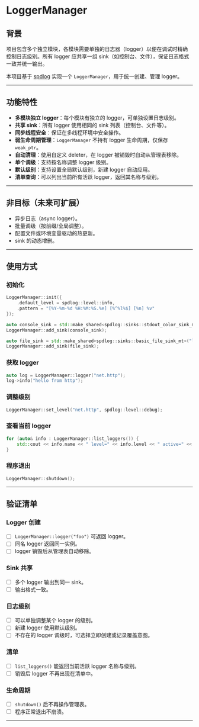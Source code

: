 # LoggerManager

## 背景

项目包含多个独立模块，各模块需要单独的日志器（logger）以便在调试时精确控制日志级别。所有 logger 应共享一组 sink（如控制台、文件），保证日志格式一致并统一输出。

本项目基于 [spdlog](https://github.com/gabime/spdlog) 实现一个 `LoggerManager`，用于统一创建、管理 logger。

---

## 功能特性

* **多模块独立 logger**：每个模块有独立的 logger，可单独设置日志级别。
* **共享 sink**：所有 logger 使用相同的 sink 列表（控制台、文件等）。
* **同步线程安全**：保证在多线程环境中安全操作。
* **弱生命周期管理**：`LoggerManager` 不持有 logger 生命周期，仅保存 `weak_ptr`。
* **自动清理**：使用自定义 deleter，在 logger 被销毁时自动从管理表移除。
* **单个调级**：支持按名称调整 logger 级别。
* **默认级别**：支持设置全局默认级别，新建 logger 自动应用。
* **清单查询**：可以列出当前所有活跃 logger，返回其名称与级别。

---

## 非目标（未来可扩展）

* 异步日志（async logger）。
* 批量调级（按前缀/全局调整）。
* 配置文件或环境变量驱动的热更新。
* sink 的动态增删。

---

## 使用方式

### 初始化

```cpp
LoggerManager::init({
    .default_level = spdlog::level::info,
    .pattern = "[%Y-%m-%d %H:%M:%S.%e] [%^%l%$] [%n] %v"
});

auto console_sink = std::make_shared<spdlog::sinks::stdout_color_sink_mt>();
LoggerManager::add_sink(console_sink);

auto file_sink = std::make_shared<spdlog::sinks::basic_file_sink_mt>("logs/app.log", true);
LoggerManager::add_sink(file_sink);
```

### 获取 logger

```cpp
auto log = LoggerManager::logger("net.http");
log->info("hello from http");
```

### 调整级别

```cpp
LoggerManager::set_level("net.http", spdlog::level::debug);
```

### 查看当前 logger

```cpp
for (auto& info : LoggerManager::list_loggers()) {
    std::cout << info.name << " level=" << info.level << " active=" << info.active << "\n";
}
```

### 程序退出

```cpp
LoggerManager::shutdown();
```

---

## 验证清单

### Logger 创建

* [ ] `LoggerManager::logger("foo")` 可返回 logger。
* [ ] 同名 logger 返回同一实例。
* [ ] logger 销毁后从管理表自动移除。

### Sink 共享

* [ ] 多个 logger 输出到同一 sink。
* [ ] 输出格式一致。

### 日志级别

* [ ] 可以单独调整某个 logger 的级别。
* [ ] 新建 logger 使用默认级别。
* [ ] 不存在的 logger 调级时，可选择立即创建或记录覆盖意图。

### 清单

* [ ] `list_loggers()` 能返回当前活跃 logger 名称与级别。
* [ ] 销毁后 logger 不再出现在清单中。

### 生命周期

* [ ] `shutdown()` 后不再操作管理表。
* [ ] 程序正常退出不崩溃。

---
